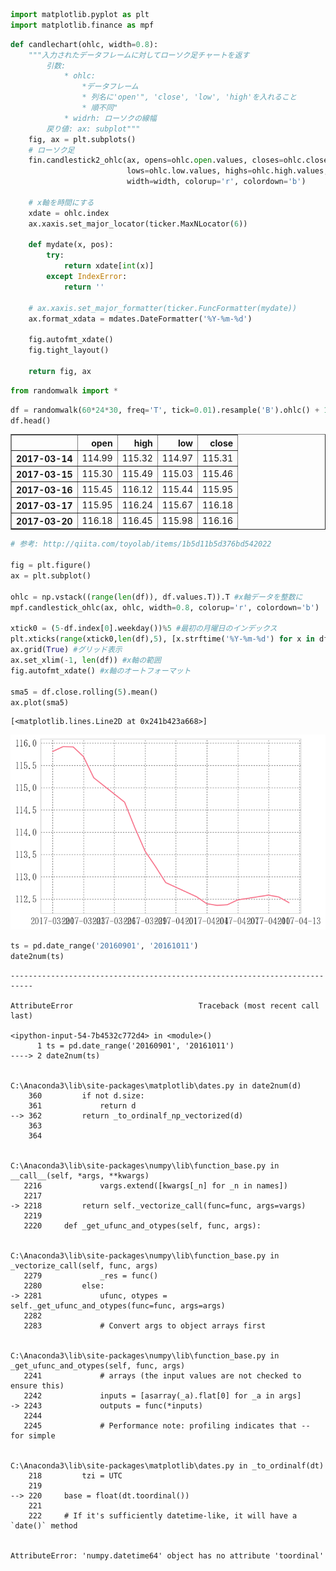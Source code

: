 

```python
import matplotlib.pyplot as plt
import matplotlib.finance as mpf
```


```python
def candlechart(ohlc, width=0.8):
    """入力されたデータフレームに対してローソク足チャートを返す
        引数:
            * ohlc:
                *データフレーム
                * 列名に'open'", 'close', 'low', 'high'を入れること
                * 順不同"
            * widrh: ローソクの線幅
        戻り値: ax: subplot"""
    fig, ax = plt.subplots()
    # ローソク足
    fin.candlestick2_ohlc(ax, opens=ohlc.open.values, closes=ohlc.close.values,
                          lows=ohlc.low.values, highs=ohlc.high.values,
                          width=width, colorup='r', colordown='b')

    # x軸を時間にする
    xdate = ohlc.index
    ax.xaxis.set_major_locator(ticker.MaxNLocator(6))

    def mydate(x, pos):
        try:
            return xdate[int(x)]
        except IndexError:
            return ''

    # ax.xaxis.set_major_formatter(ticker.FuncFormatter(mydate))
    ax.format_xdata = mdates.DateFormatter('%Y-%m-%d')

    fig.autofmt_xdate()
    fig.tight_layout()

    return fig, ax

```


```python
from randomwalk import *
```


```python
df = randomwalk(60*24*30, freq='T', tick=0.01).resample('B').ohlc() + 115
df.head()
```




<div>
<table border="1" class="dataframe">
  <thead>
    <tr style="text-align: right;">
      <th></th>
      <th>open</th>
      <th>high</th>
      <th>low</th>
      <th>close</th>
    </tr>
  </thead>
  <tbody>
    <tr>
      <th>2017-03-14</th>
      <td>114.99</td>
      <td>115.32</td>
      <td>114.97</td>
      <td>115.31</td>
    </tr>
    <tr>
      <th>2017-03-15</th>
      <td>115.30</td>
      <td>115.49</td>
      <td>115.03</td>
      <td>115.46</td>
    </tr>
    <tr>
      <th>2017-03-16</th>
      <td>115.45</td>
      <td>116.12</td>
      <td>115.44</td>
      <td>115.95</td>
    </tr>
    <tr>
      <th>2017-03-17</th>
      <td>115.95</td>
      <td>116.24</td>
      <td>115.67</td>
      <td>116.18</td>
    </tr>
    <tr>
      <th>2017-03-20</th>
      <td>116.18</td>
      <td>116.45</td>
      <td>115.98</td>
      <td>116.16</td>
    </tr>
  </tbody>
</table>
</div>




```python
# 参考: http://qiita.com/toyolab/items/1b5d11b5d376bd542022

fig = plt.figure()
ax = plt.subplot()

ohlc = np.vstack((range(len(df)), df.values.T)).T #x軸データを整数に
mpf.candlestick_ohlc(ax, ohlc, width=0.8, colorup='r', colordown='b')

xtick0 = (5-df.index[0].weekday())%5 #最初の月曜日のインデックス
plt.xticks(range(xtick0,len(df),5), [x.strftime('%Y-%m-%d') for x in df.index][xtick0::5])
ax.grid(True) #グリッド表示
ax.set_xlim(-1, len(df)) #x軸の範囲
fig.autofmt_xdate() #x軸のオートフォーマット

sma5 = df.close.rolling(5).mean()
ax.plot(sma5)
```




    [<matplotlib.lines.Line2D at 0x241b423a668>]




![png](PracticeSubplot_files/PracticeSubplot_4_1.png)



```python
ts = pd.date_range('20160901', '20161011')
date2num(ts)
```


    ---------------------------------------------------------------------------

    AttributeError                            Traceback (most recent call last)

    <ipython-input-54-7b4532c772d4> in <module>()
          1 ts = pd.date_range('20160901', '20161011')
    ----> 2 date2num(ts)
    

    C:\Anaconda3\lib\site-packages\matplotlib\dates.py in date2num(d)
        360         if not d.size:
        361             return d
    --> 362         return _to_ordinalf_np_vectorized(d)
        363 
        364 
    

    C:\Anaconda3\lib\site-packages\numpy\lib\function_base.py in __call__(self, *args, **kwargs)
       2216             vargs.extend([kwargs[_n] for _n in names])
       2217 
    -> 2218         return self._vectorize_call(func=func, args=vargs)
       2219 
       2220     def _get_ufunc_and_otypes(self, func, args):
    

    C:\Anaconda3\lib\site-packages\numpy\lib\function_base.py in _vectorize_call(self, func, args)
       2279             _res = func()
       2280         else:
    -> 2281             ufunc, otypes = self._get_ufunc_and_otypes(func=func, args=args)
       2282 
       2283             # Convert args to object arrays first
    

    C:\Anaconda3\lib\site-packages\numpy\lib\function_base.py in _get_ufunc_and_otypes(self, func, args)
       2241             # arrays (the input values are not checked to ensure this)
       2242             inputs = [asarray(_a).flat[0] for _a in args]
    -> 2243             outputs = func(*inputs)
       2244 
       2245             # Performance note: profiling indicates that -- for simple
    

    C:\Anaconda3\lib\site-packages\matplotlib\dates.py in _to_ordinalf(dt)
        218         tzi = UTC
        219 
    --> 220     base = float(dt.toordinal())
        221 
        222     # If it's sufficiently datetime-like, it will have a `date()` method
    

    AttributeError: 'numpy.datetime64' object has no attribute 'toordinal'



```python

```
